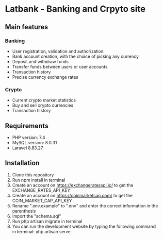 # Latbank - Banking and Crpyto site

## Main features

### Banking
* User registration, validation and authorization
* Bank account creation, with the choice of picking any currency 
* Deposit and withdraw funds
* Transfer funds between users or user accounts
* Transaction history
* Precise currency exchange rates

### Crypto
* Current crypto market statistics
* Buy and sell crypto currencies
* Transaction history

##
## Requirements
* PHP version: 7.4 
* MySQL version: 8.0.31
* Laravel 8.83.27

## Installation
1. Clone this repository
2. Run npm install in terminal
3. Create an account on https://exchangeratesapi.io/ to get the EXCHANGE_RATES_API_KEY
4. Create an account on https://coinmarketcap.com/ to get the COIN_MARKET_CAP_API_KEY
5. Rename ".env.example" to ".env" and enter the correct information in the parenthesis
6. Import the "schema.sql"
7. Run php artisan migrate in terminal
8. You can run the development website by typing the following command in terminal: php artisan serve
